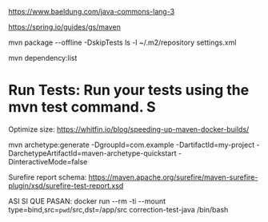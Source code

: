 

https://www.baeldung.com/java-commons-lang-3

https://spring.io/guides/gs/maven


mvn package --offline -DskipTests
ls -l ~/.m2/repository
settings.xml


mvn dependency:list


# Run Tests: Run your tests using the mvn test command. S

Optimize size:
https://whitfin.io/blog/speeding-up-maven-docker-builds/


mvn archetype:generate -DgroupId=com.example -DartifactId=my-project -DarchetypeArtifactId=maven-archetype-quickstart -DinteractiveMode=false


Surefire report schema:
https://maven.apache.org/surefire/maven-surefire-plugin/xsd/surefire-test-report.xsd


ASI SI QUE PASAN:
docker run --rm -ti --mount type=bind,src=`pwd`/src,dst=/app/src correction-test-java /bin/bash
